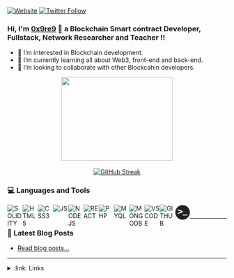 <!---
0x9re9 is a ✨ special ✨ repository because its `README.md` (this file) appears on your GitHub profile.
You can click the Preview link to take a look at your changes.
--->

[![Website](https://img.shields.io/website?label=0x9re9.hashnode.dev&style=for-the-badge&url=https%3A%2F%2F0x9re9.com)](https://0x9re9.hashnode.dev/)
[![Twitter Follow](https://img.shields.io/twitter/follow/0x9re9?color=1DA1F2&logo=twitter&style=for-the-badge)](https://twitter.com/intent/follow?original_referer=https%3A%2F%2Fgithub.com%2F0x9re9&screen_name=0x9re9)

### Hi, I'm [0x9re9][website] 👋 a Blockchain Smart contract Developer, Fullstack, Network Researcher and Teacher !!

- 👀 I’m interested in Blockchain development.
- 🌱 I’m currently learning all about Web3, front-end and back-end.
- 💞️ I’m looking to collaborate with other Blockcahin developers.

<div align="center">
  <img src="https://media2.giphy.com/media/SWoSkN6DxTszqIKEqv/giphy.gif" width="256" height="192"/>

[![GitHub Streak](http://github-readme-streak-stats.herokuapp.com?user=0x9re9)](https://git.io/streak-stats)
</div>

### :computer: Languages and Tools

<img align="left" alt="SOLIDITY" width="35px" src="https://cdn.jsdelivr.net/gh/devicons/devicon/icons/solidity/solidity-original.svg" />
<img align="left" alt="HTML5" width="35px" src="https://cdn.jsdelivr.net/gh/devicons/devicon/icons/html5/html5-original-wordmark.svg" />
<img align="left" alt="CSS3" width="35px" src="https://cdn.jsdelivr.net/gh/devicons/devicon/icons/css3/css3-original-wordmark.svg" />
<img align="left" alt="JS" width="35px" src="https://cdn.jsdelivr.net/gh/devicons/devicon/icons/javascript/javascript-original.svg" />
<img align="left" alt="NODEJS" width="35px" src="https://cdn.jsdelivr.net/gh/devicons/devicon/icons/nodejs/nodejs-plain.svg" />
<img align="left" alt="REACT" width="35px" src="https://cdn.jsdelivr.net/gh/devicons/devicon/icons/react/react-original-wordmark.svg" />
<img align="left" alt="PHP" width="35px" src="https://cdn.jsdelivr.net/gh/devicons/devicon/icons/php/php-plain.svg" />
<img align="left" alt="MYQL" width="35px" src="https://cdn.jsdelivr.net/gh/devicons/devicon/icons/mysql/mysql-plain.svg" />
<img align="left" alt="MONGODB" width="35px" src="https://cdn.jsdelivr.net/gh/devicons/devicon/icons/mongodb/mongodb-original.svg" />
<img align="left" alt="VSCODE" width="35px" src="https://cdn.jsdelivr.net/gh/devicons/devicon/icons/visualstudio/visualstudio-plain.svg" />
<img align="left" alt="GITHUB" width="35px" src="https://cdn.jsdelivr.net/gh/devicons/devicon/icons/github/github-original.svg" />
<img align="left" alt="TEMINAL" width="35px" src="https://raw.githubusercontent.com/github/explore/80688e429a7d4ef2fca1e82350fe8e3517d3494d/topics/terminal/terminal.png" />
          
<br />

---

### :newspaper: Latest Blog Posts
- [Read blog posts...][hashnode]

---

<details>
  <summary>:link: Links</summary>
  
<!--START_SECTION:activity-->
- See my [Smart Contracts & dApps Web3](https://github.com/0x9re9/developments_web3/)
- See my [Project Web3](https://github.com/0x9re9/projects_web3/)
<!--END_SECTION:activity-->

</details>

[website]: https://www.0x9re9.com/
[twitter]: https://twitter.com/0x9re9
[hashnode]: https://0x9re9.hashnode.dev/
